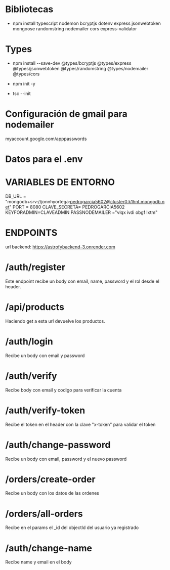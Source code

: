 # Bibliotecas
- npm install typescript nodemon bcryptjs  dotenv express  jsonwebtoken mongoose  randomstring nodemailer cors express-validator
# Types
- npm install --save-dev @types/bcryptjs @types/express  @types/jsonwebtoken @types/randomstring  @types/nodemailer  @types/cors

- npm init -y
- tsc --init

# Configuración de gmail para nodemailer

myaccount.google.com/apppasswords

# Datos para el .env

# VARIABLES DE ENTORNO
DB_URL = "mongodb+srv://jonnhyortega:pedrogarcia5602@cluster0.k1hnt.mongodb.net"
PORT = 8080
CLAVE_SECRETA= PEDROGARCIA5602
KEYFORADMIN=CLAVEADMIN
PASSNODEMAILER ="vlqx ivdi obgf lxtm"

# ENDPOINTS
url backend: https://astrofybackend-3.onrender.com

# /auth/register 
 Este endpoint recibe un body con email, name, password y el rol desde el header.

 # /api/products
 Haciendo get a esta url devuelve los productos.

# /auth/login
Recibe un body con email y password

# /auth/verify
Recibe body con email y codigo para verificar la cuenta

# /auth/verify-token
Recibe el token en el header con la clave "x-token" para validar el token

# /auth/change-password
Recibe un body con email, password y el nuevo password

# /orders/create-order
Recibe un body con los datos de las ordenes

# /orders/all-orders
Recibe en el params el _id del objectId del usuario ya registrado 

# /auth/change-name
Recibe name y email en el body



